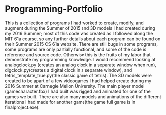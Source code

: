 # Programming-Portfolio
This is a collection of programs I had worked to create, modify, and augment during the Summer of 2015 and 3D models I had created during my 2016 Summer; most of this code was created as I followed along the MIT 61a course, so any further details about each program can be found on their Summer 2015 CS 61a website. There are still bugs in some programs, some programs are only partially functional, and some of the code is reference and source code. Otherwise this is the fruits of my labor that demonstrate my programming knowledge. I would recommend looking at analogclock.py (creates an analog clock in a separate window when run), digclock.py(creates a digital clock in a separate window), and tetris_template_true.py(the classic game of tetris). The 3D models were created to be apart of a few videogames I had helped create during my 2016 Summer at Carnegie Mellon University. The main player model (gamecharacter.fbx) I had built was rigged and animated for one of the games we built. There are also many models and animations of the different iterations I had made for another game(the game full game is in finalproject.exe). 
